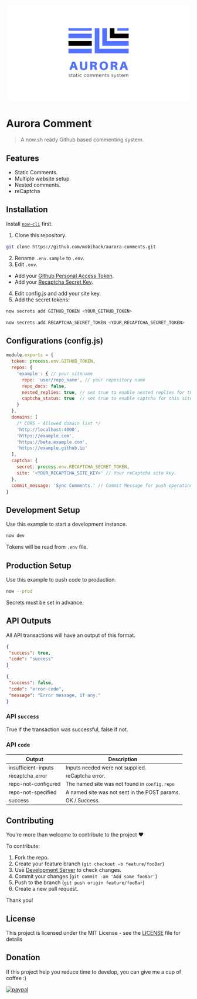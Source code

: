 ![Aurora - static comments system.](docs/assets/images/banner.png)

# Aurora Comment

> A now.sh ready Github based commenting system.

## Features
 - Static Comments.
 - Multiple website setup.
 - Nested comments.
 - reCaptcha

## Installation

Install [`now-cli`](https://zeit.co/download) first.

1) Clone this repository.

 ```sh
 git clone https://github.com/mobihack/aurora-comments.git
 ```

2) Rename `.env.sample` to `.env`.
3) Edit `.env`.
 - Add your [Github Personal Access Token](https://github.com/settings/tokens).
 - Add your [Recaptcha Secret Key](https://www.google.com/recaptcha/).
 4) Edit config.js and add your site key.
 5) Add the secret tokens:

 ```sh
 now secrets add GITHUB_TOKEN <YOUR_GITHUB_TOKEN>
 ```

 ```sh
 now secrets add RECAPTCHA_SECRET_TOKEN <YOUR_RECAPTCHA_SECRET_TOKEN>
 ```

## Configurations (config.js)
```js
module.exports = {
  token: process.env.GITHUB_TOKEN,
  repos: {
    'example': { // your sitename
      repo: 'user/repo_name', // your repository name
      repo_docs: false,
      nested_replies: true, // set true to enable nested replies for this site
      captcha_status: true  // set true to enable captcha for this site
    }
  },
  domains: [
    /* CORS - Allowed domain list */
    'http://localhost:4000',
    'https://example.com',
    'https://beta.example.com',
    'https://example.github.io'
  ],
  captcha: {
    secret: process.env.RECAPTCHA_SECRET_TOKEN,
    site: '<YOUR_RECAPTCHA_SITE_KEY>' // Your reCaptcha site key.
  },
  commit_message: 'Sync Comments.' // Commit Message for push operation.
}

```

## Development Setup

Use this example to start a development instance.

```sh
now dev
```

Tokens will be read from `.env` file.

## Production Setup

Use this example to push code to production.

```sh
now --prod
```

Secrets must be set in advance.

## API Outputs

All API transactions will have an output of this format.

```json
{
 "success": true,
 "code": "success"
}
```
```json
{
 "success": false,
 "code": "error-code",
 "message": "Error message, if any."
}
```
### API `success`

True if the transaction was successful, false if not.

### API `code`
| Output               | Description                                    |
| -------------------- | ---------------------------------------------- |
| insufficient-inputs  | Inputs needed were not supplied.               |
| recaptcha_error      | reCaptcha error.                               |
| repo-not-configured  | The named site was not found in `config.repo`  |
| repo-not-specified   | A named site was not sent in the POST params.  |
| success              | OK / Success.                                  |





## Contributing

You're more than welcome to contribute to the project :heart:

To contribute:

1. Fork the repo.
2. Create your feature branch (`git checkout -b feature/fooBar`)
3. Use [Development Server](#development-setup) to check changes.
3. Commit your changes (`git commit -am 'Add some fooBar'`)
4. Push to the branch (`git push origin feature/fooBar`)
5. Create a new pull request.


Thank you!

## License

This project is licensed under the MIT License - see the [LICENSE](LICENSE) file for details

## Donation
If this project help you reduce time to develop, you can give me a cup of coffee :) 

[![paypal](https://www.paypalobjects.com/en_US/i/btn/btn_donateCC_LG.gif)](https://www.paypal.com/cgi-bin/webscr?cmd=_s-xclick&hosted_button_id=EKLDUBPHHLRE4&source=url)


